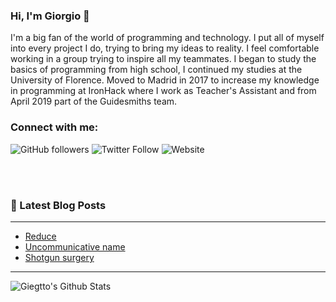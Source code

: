 ### Hi, I'm Giorgio 👋

I'm a big fan of the world of programming and technology. I put all of myself into every project I do, trying to bring my ideas to reality. I feel comfortable working in a group trying to inspire all my teammates. I began to study the basics of programming from high school, I continued my studies at the University of Florence. Moved to Madrid in 2017 to increase my knowledge in programming at IronHack where I work as Teacher's Assistant and from April 2019 part of the Guidesmiths team.

### Connect with me:

![GitHub followers](https://img.shields.io/github/followers/girgetto?label=Github&style=social)
![Twitter Follow](https://img.shields.io/twitter/follow/__giorgio_?label=Twitter&style=social)
![Website](https://img.shields.io/website?label=Portfolio&up_message=https%3A%2F%2Fgirgetto.github.io%2Fportfolio%2F&url=https%3A%2F%2Fgirgetto.github.io%2Fportfolio%2F)

<br />
<br />

### 📕 Latest Blog Posts

---

<!-- BLOG-POST-LIST:START -->
- [Reduce](https://girgetto-io.netlify.com/reduce/)
- [Uncommunicative name](https://girgetto-io.netlify.com/uncomunicative-name/)
- [Shotgun surgery](https://girgetto-io.netlify.com/shotgun-surgery/)
<!-- BLOG-POST-LIST:END -->

---

<img align="left" alt="Giegtto's Github Stats" src="https://github-readme-stats.vercel.app/api?username=Girgetto&show_icons=true&hide_border=true" />

[website]: girgetto.github.io/portfolio/
[twitter]: https://twitter.com/__Giorgio_
[instagram]: https://instagram.com/giorgio_grassini
[linkedin]: https://linkedin.com/in/giorgiograssini/
